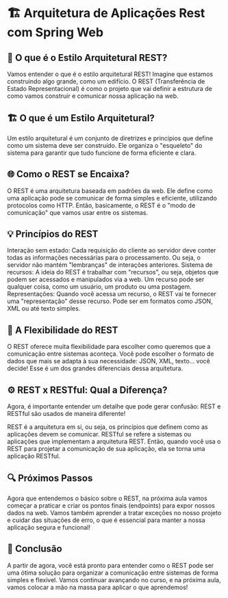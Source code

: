 # 🏗️ Arquitetura de Aplicações Rest com Spring Web
## 🧩 O que é o Estilo Arquitetural REST?
Vamos entender o que é o estilo arquitetural REST! Imagine que estamos construindo algo grande, como um edifício. O REST (Transferência de Estado Representacional) é como o projeto que vai definir a estrutura de como vamos construir e comunicar nossa aplicação na web.

## 🏗️ O que é um Estilo Arquitetural?
Um estilo arquitetural é um conjunto de diretrizes e princípios que define como um sistema deve ser construído. Ele organiza o "esqueleto" do sistema para garantir que tudo funcione de forma eficiente e clara.

## 🌐 Como o REST se Encaixa?
O REST é uma arquitetura baseada em padrões da web. Ele define como uma aplicação pode se comunicar de forma simples e eficiente, utilizando protocolos como HTTP. Então, basicamente, o REST é o "modo de comunicação" que vamos usar entre os sistemas.

## 💡 Princípios do REST
Interação sem estado: Cada requisição do cliente ao servidor deve conter todas as informações necessárias para o processamento. Ou seja, o servidor não mantém "lembranças" de interações anteriores.
Sistema de recursos: A ideia do REST é trabalhar com "recursos", ou seja, objetos que podem ser acessados e manipulados via a web. Um recurso pode ser qualquer coisa, como um usuário, um produto ou uma postagem.
Representações: Quando você acessa um recurso, o REST vai te fornecer uma "representação" desse recurso. Pode ser em formatos como JSON, XML ou até texto simples.
## 🔄 A Flexibilidade do REST
O REST oferece muita flexibilidade para escolher como queremos que a comunicação entre sistemas aconteça. Você pode escolher o formato de dados que mais se adapta à sua necessidade: JSON, XML, texto... você decide! Esse é um dos grandes diferenciais dessa arquitetura.

## ⚙️ REST x RESTful: Qual a Diferença?
Agora, é importante entender um detalhe que pode gerar confusão: REST e RESTful são usados de maneira diferente!

REST é a arquitetura em si, ou seja, os princípios que definem como as aplicações devem se comunicar.
RESTful se refere a sistemas ou aplicações que implementam a arquitetura REST. Então, quando você usa o REST para projetar a comunicação de sua aplicação, ela se torna uma aplicação RESTful.
## 🔍 Próximos Passos
Agora que entendemos o básico sobre o REST, na próxima aula vamos começar a praticar e criar os pontos finais (endpoints) para expor nossos dados na web. Vamos também aprender a tratar exceções no nosso projeto e cuidar das situações de erro, o que é essencial para manter a nossa aplicação segura e funcional!

## 🚀 Conclusão
A partir de agora, você está pronto para entender como o REST pode ser uma ótima solução para organizar a comunicação entre sistemas de forma simples e flexível. Vamos continuar avançando no curso, e na próxima aula, vamos colocar a mão na massa para aplicar o que aprendemos!